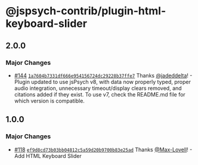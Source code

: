 # @jspsych-contrib/plugin-html-keyboard-slider

## 2.0.0

### Major Changes

- [#144](https://github.com/jspsych/jspsych-contrib/pull/144) [`1a7604b7331df666e954156724dc29228b37ffe7`](https://github.com/jspsych/jspsych-contrib/commit/1a7604b7331df666e954156724dc29228b37ffe7) Thanks [@jadeddelta](https://github.com/jadeddelta)! - Plugin updated to use jsPsych v8, with data now properly typed, proper audio integration, unnecessary timeout/display clears removed, and citations added if they exist. To use v7, check the README.md file for which version is compatible.

## 1.0.0

### Major Changes

- [#118](https://github.com/jspsych/jspsych-contrib/pull/118) [`ef9d8cd73b03bb04812c5a59d20b9700b83e25ad`](https://github.com/jspsych/jspsych-contrib/commit/ef9d8cd73b03bb04812c5a59d20b9700b83e25ad) Thanks [@Max-Lovell](https://github.com/Max-Lovell)! - Add HTML Keyboard Slider
